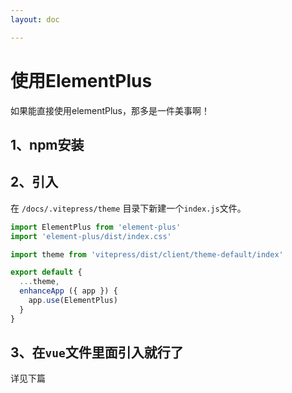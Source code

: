 ```yaml
---
layout: doc

---
```


# 使用ElementPlus

如果能直接使用elementPlus，那多是一件美事啊！

## 1、npm安装



## 2、引入

在 `/docs/.vitepress/theme` 目录下新建一个`index.js`文件。

```js
import ElementPlus from 'element-plus'
import 'element-plus/dist/index.css'

import theme from 'vitepress/dist/client/theme-default/index'

export default {
  ...theme,
  enhanceApp ({ app }) {
    app.use(ElementPlus)
  }
}
```



## 3、在`vue`文件里面引入就行了

详见下篇
